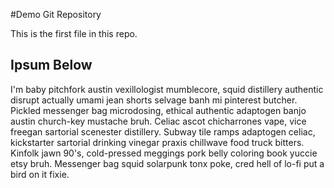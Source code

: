 #Demo Git Repository

This is the first file in this repo.

## Ipsum Below

I'm baby pitchfork austin vexillologist mumblecore, squid distillery authentic disrupt actually umami jean shorts selvage banh mi pinterest butcher. Pickled messenger bag microdosing, ethical authentic adaptogen banjo austin church-key mustache bruh. Celiac ascot chicharrones vape, vice freegan sartorial scenester distillery. Subway tile ramps adaptogen celiac, kickstarter sartorial drinking vinegar praxis chillwave food truck bitters. Kinfolk jawn 90's, cold-pressed meggings pork belly coloring book yuccie etsy bruh. Messenger bag squid solarpunk tonx poke, cred hell of lo-fi put a bird on it fixie.